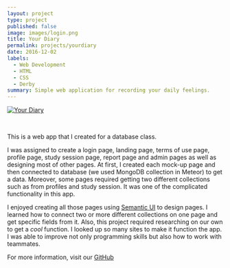 ```yaml
---
layout: project
type: project
published: false
image: images/login.png
title: Your Diary
permalink: projects/yourdiary
date: 2016-12-02
labels:
  - Web Development
  - HTML
  - CSS
  - Derby
summary: Simple web application for recording your daily feelings.
---
```


[![Your Diary](http://img.youtube.com/vi/B0ZGLEDslkc/0.jpg)](http://www.youtube.com/watch?v=B0ZGLEDslkc)

<br />

This is a web app that I created for a database class.  

I was assigned to create a login page, landing page, terms of use page, profile page, study session page, report page and admin pages as well as designing most of other pages.  At first, I created each mock-up page and then connected to database (we used MongoDB collection in Meteor) to get a data.  Moreover, some pages required getting two different collections such as from profiles and study session.  It was one of the complicated functionality in this app.

I enjoyed creating all those pages using [Semantic UI](http://semantic-ui.com) to design pages.  I learned how to connect two or more different collections on one page and get specific fields from it.  Also, this project required researching on our own to get a *cool* function.  I looked up so many sites to make it function the app.  I was able to improve not only programming skills but also how to work with teammates.

For more information, visit our [GitHub](https://cram-colleague.github.io)